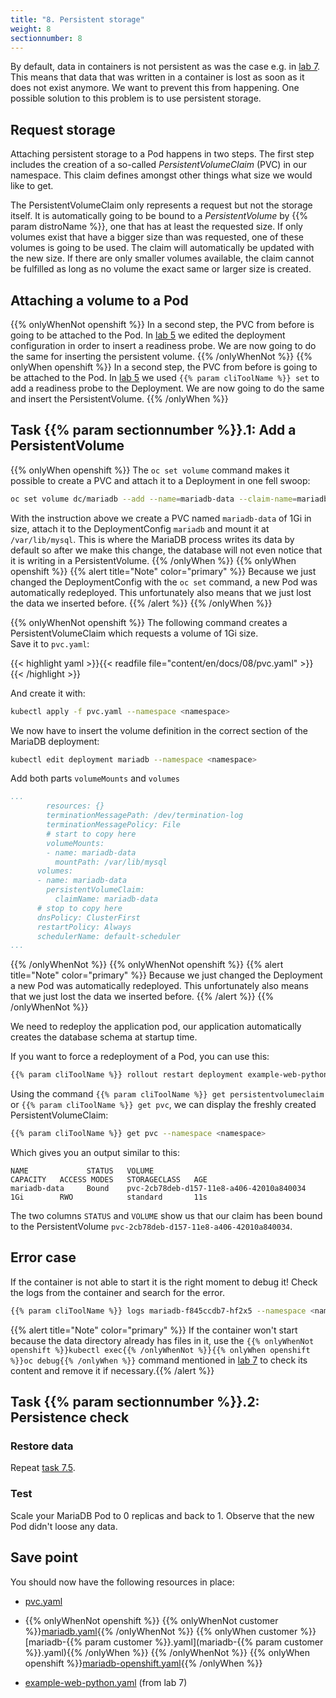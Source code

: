 ```yaml
---
title: "8. Persistent storage"
weight: 8
sectionnumber: 8
---
```


By default, data in containers is not persistent as was the case e.g. in [lab 7](../07/). This means that data that was written in a container is lost as soon as it does not exist anymore. We want to prevent this from happening. One possible solution to this problem is to use persistent storage.


## Request storage

Attaching persistent storage to a Pod happens in two steps. The first step includes the creation of a so-called _PersistentVolumeClaim_ (PVC) in our namespace. This claim defines amongst other things what size we would like to get.

The PersistentVolumeClaim only represents a request but not the storage itself. It is automatically going to be bound to a _PersistentVolume_ by {{% param distroName %}}, one that has at least the requested size. If only volumes exist that have a bigger size than was requested, one of these volumes is going to be used. The claim will automatically be updated with the new size. If there are only smaller volumes available, the claim cannot be fulfilled as long as no volume the exact same or larger size is created.


## Attaching a volume to a Pod

{{% onlyWhenNot openshift %}}
In a second step, the PVC from before is going to be attached to the Pod. In [lab 5](../05/) we edited the deployment configuration in order to insert a readiness probe. We are now going to do the same for inserting the persistent volume.
{{% /onlyWhenNot %}}
{{% onlyWhen openshift %}}
In a second step, the PVC from before is going to be attached to the Pod. In [lab 5](../05/) we used `{{% param cliToolName %}} set` to add a readiness probe to the Deployment. We are now going to do the same and insert the PersistentVolume.
{{% /onlyWhen %}}


## Task {{% param sectionnumber %}}.1: Add a PersistentVolume

{{% onlyWhen openshift %}}
The `oc set volume` command makes it possible to create a PVC and attach it to a Deployment in one fell swoop:

```bash
oc set volume dc/mariadb --add --name=mariadb-data --claim-name=mariadb-data --type persistentVolumeClaim --mount-path=/var/lib/mysql --claim-size=1G --overwrite --namespace <namespace>
```

With the instruction above we create a PVC named `mariadb-data` of 1Gi in size, attach it to the DeploymentConfig `mariadb` and mount it at `/var/lib/mysql`. This is where the MariaDB process writes its data by default so after we make this change, the database will not even notice that it is writing in a PersistentVolume.
{{% /onlyWhen %}}
{{% onlyWhen openshift %}}
{{% alert title="Note" color="primary" %}}
Because we just changed the DeploymentConfig with the `oc set` command, a new Pod was automatically redeployed. This unfortunately also means that we just lost the data we inserted before.
{{% /alert %}}
{{% /onlyWhen %}}

{{% onlyWhenNot openshift %}}
The following command creates a PersistentVolumeClaim which requests a volume of 1Gi size.  
Save it to `pvc.yaml`:

{{< highlight yaml >}}{{< readfile file="content/en/docs/08/pvc.yaml" >}}{{< /highlight >}}

And create it with:

```bash
kubectl apply -f pvc.yaml --namespace <namespace>
```

We now have to insert the volume definition in the correct section of the MariaDB deployment:

```bash
kubectl edit deployment mariadb --namespace <namespace>
```

Add both parts `volumeMounts` and `volumes`

```yaml
...
        resources: {}
        terminationMessagePath: /dev/termination-log
        terminationMessagePolicy: File
        # start to copy here
        volumeMounts:
        - name: mariadb-data
          mountPath: /var/lib/mysql
      volumes:
      - name: mariadb-data
        persistentVolumeClaim:
          claimName: mariadb-data
      # stop to copy here
      dnsPolicy: ClusterFirst
      restartPolicy: Always
      schedulerName: default-scheduler
...
```
{{% /onlyWhenNot %}}
{{% onlyWhenNot openshift %}}
{{% alert title="Note" color="primary" %}}
Because we just changed the Deployment a new Pod was automatically redeployed. This unfortunately also means that we just lost the data we inserted before.
{{% /alert %}}
{{% /onlyWhenNot %}}

We need to redeploy the application pod, our application automatically creates the database schema at startup time.

If you want to force a redeployment of a Pod, you can use this:

```bash
{{% param cliToolName %}} rollout restart deployment example-web-python --namespace <namespace>
```

Using the command `{{% param cliToolName %}} get persistentvolumeclaim` or `{{% param cliToolName %}} get pvc`, we can display the freshly created PersistentVolumeClaim:

```bash
{{% param cliToolName %}} get pvc --namespace <namespace>
```

Which gives you an output similar to this:

```
NAME             STATUS   VOLUME                                     CAPACITY   ACCESS MODES   STORAGECLASS   AGE
mariadb-data     Bound    pvc-2cb78deb-d157-11e8-a406-42010a840034   1Gi        RWO            standard       11s
```

The two columns `STATUS` and `VOLUME` show us that our claim has been bound to the PersistentVolume `pvc-2cb78deb-d157-11e8-a406-42010a840034`.


## Error case

If the container is not able to start it is the right moment to debug it!
Check the logs from the container and search for the error.

```bash
{{% param cliToolName %}} logs mariadb-f845ccdb7-hf2x5 --namespace <namespace>
```

{{% alert title="Note" color="primary" %}}
If the container won't start because the data directory already has files in it, use the `{{% onlyWhenNot openshift %}}kubectl exec{{% /onlyWhenNot %}}{{% onlyWhen openshift %}}oc debug{{% /onlyWhen %}}` command mentioned in [lab 7](../07.0/) to check its content and remove it if necessary.{{% /alert %}}


## Task {{% param sectionnumber %}}.2: Persistence check


### Restore data

Repeat [task 7.5](../07/#task-75-import-a-database-dump).


### Test

Scale your MariaDB Pod to 0 replicas and back to 1. Observe that the new Pod didn't loose any data.


## Save point

You should now have the following resources in place:

* [pvc.yaml](pvc.yaml)
* {{% onlyWhenNot openshift %}}
  {{% onlyWhenNot customer %}}[mariadb.yaml](mariadb.yaml){{% /onlyWhenNot %}}
  {{% onlyWhen customer %}}[mariadb-{{% param customer %}}.yaml](mariadb-{{% param customer %}}.yaml){{% /onlyWhen %}}
  {{% /onlyWhenNot %}}
  {{% onlyWhen openshift %}}[mariadb-openshift.yaml](mariadb-openshift.yaml){{% /onlyWhen %}}


* [example-web-python.yaml](../07/example-web-python.yaml) (from lab 7)
